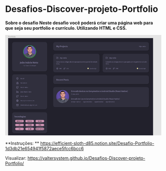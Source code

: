 # Desafios-Discover-projeto-Portfolio

**Sobre o desafio
Neste desafio você poderá criar uma página web para que seja seu portfolio e currículo. Utilizando HTML e CSS.**


![](https://github.com/Valtersystem/Desafios-Discover-projeto-Portfolio/blob/master/Captura%20de%20tela%20.png?raw=true)

**Instruções: ** https://efficient-sloth-d85.notion.site/Desafio-Portfolio-1d3db21e654941f5872aece5fcc6bcc6

Visualizar: https://valtersystem.github.io/Desafios-Discover-projeto-Portfolio/
